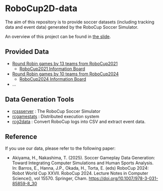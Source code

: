 # RoboCup2D-data

The aim of this repository is to provide soccer datasets (including tracking data and event data) generated by the RoboCup Soccer Simulator.

An overview of this project can be found in [the slide](./SoccerGameplayDataGeneration.pdf).


## Provided Data

- [Round Robin games by 13 teams from RoboCup2021](http://alab.ise.ous.ac.jp/robocupdata/rc2021-roundrobin/)
  - [RoboCup2021 Information Board](https://docs.google.com/document/d/18FbbsghP-4K5P_G2hUpANdibdUzqepqLAmdL2jZ_FMM/edit?usp=sharing)
- [Round Robin games by 10 teams from RoboCup2024](http://alab.ise.ous.ac.jp/robocupdata/rc2024-roundrobin/)
  - [RoboCup2024 Information Board](https://docs.google.com/document/d/1LZI8iDtDIxBufzyQpeKdrYMLOe_qbWMZ3VlWmxIGV-Y/edit?usp=sharing)
- ...

## Data Generation Tools

- [rcssserver](https://github.com/rcsoccersim/rcssserver) : The RoboCup Soccer Simulator
- [rcgamestats](https://github.com/hidehisaakiyama/rcgamestats) : Distributed execution system
- [rcg2data](https://github.com/hidehisaakiyama/rcg2data) : Convert RoboCup logs into CSV and extract event data.

## Reference

If you use our data, please refer to the following paper:

- Akiyama, H., Nakashima, T. (2025). Soccer Gameplay Data Generation: Toward Integrating Computer Simulations and Human Sports Analysis. In: Barros, E., Hanna, J.P., Okada, H., Torta, E. (eds) RoboCup 2024: Robot World Cup XXVII. RoboCup 2024. Lecture Notes in Computer Science(), vol 15570. Springer, Cham. https://doi.org/10.1007/978-3-031-85859-8_30

